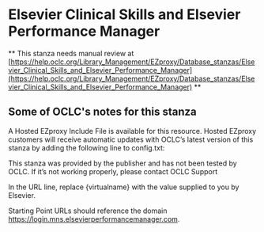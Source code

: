 # Elsevier Clinical Skills and Elsevier Performance Manager
** This stanza needs manual review at [https://help.oclc.org/Library_Management/EZproxy/Database_stanzas/Elsevier_Clinical_Skills_and_Elsevier_Performance_Manager](https://help.oclc.org/Library_Management/EZproxy/Database_stanzas/Elsevier_Clinical_Skills_and_Elsevier_Performance_Manager) **

## Some of OCLC's notes for this stanza

A Hosted EZproxy Include File is available for this resource. Hosted EZproxy customers will receive automatic updates with OCLC&rsquo;s latest version of this stanza by adding the following line to config.txt:

This stanza was provided by the publisher and has not been tested by OCLC. If it&rsquo;s not working properly, please contact OCLC Support

In the URL line, replace {virtualname} with the value supplied to you by Elsevier.

Starting Point URLs should reference the domain https://login.mns.elsevierperformancemanager.com.
